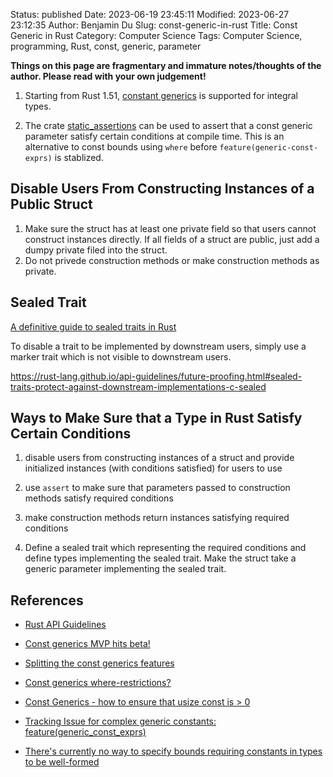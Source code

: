 Status: published
Date: 2023-06-19 23:45:11
Modified: 2023-06-27 23:12:35
Author: Benjamin Du
Slug: const-generic-in-rust
Title: Const Generic in Rust
Category: Computer Science
Tags: Computer Science, programming, Rust, const, generic, parameter

**Things on this page are fragmentary and immature notes/thoughts of the author. Please read with your own judgement!**

1. Starting from Rust 1.51,
    [constant generics](https://blog.rust-lang.org/2021/03/25/Rust-1.51.0.html#const-generics-mvp)
    is supported for integral types.

2. The crate 
    [static_assertions](https://crates.io/crates/static_assertions)
    can be used to assert that a const generic parameter satisfy certain conditions at compile time.
    This is an alternative to const bounds using `where`
    before `feature(generic-const-exprs)` is stablized.
    
## Disable Users From Constructing Instances of a Public Struct

1. Make sure the struct has at least one private field
    so that users cannot construct instances directly.
    If all fields of a struct are public,
    just add a dumpy private filed into the struct.
2. Do not privede construction methods or make construction methods as private.

## Sealed Trait

[A definitive guide to sealed traits in Rust](https://predr.ag/blog/definitive-guide-to-sealed-traits-in-rust/)

To disable a trait to be implemented by downstream users,
simply use a marker trait which is not visible to downstream users.

https://rust-lang.github.io/api-guidelines/future-proofing.html#sealed-traits-protect-against-downstream-implementations-c-sealed

## Ways to Make Sure that a Type in Rust Satisfy Certain Conditions

1. disable users from constructing instances of a struct 
    and provide initialized instances (with conditions satisfied) for users to use 

2. use `assert` to make sure that parameters passed to construction methods satisfy required conditions

3. make construction methods return instances satisfying required conditions

4. Define a sealed trait which representing the required conditions 
    and define types implementing the sealed trait.
    Make the struct take a generic parameter implementing the sealed trait.

## References

- [Rust API Guidelines](https://rust-lang.github.io/api-guidelines/about.html)

- [Const generics MVP hits beta!](https://blog.rust-lang.org/2021/02/26/const-generics-mvp-beta.html)

- [Splitting the const generics features](https://blog.rust-lang.org/inside-rust/2021/09/06/Splitting-const-generics.html)

- [Const generics where-restrictions?](https://internals.rust-lang.org/t/const-generics-where-restrictions/12742)

- [Const Generics - how to ensure that usize const is > 0](https://stackoverflow.com/questions/72582671/const-generics-how-to-ensure-that-usize-const-is-0)

- [Tracking Issue for complex generic constants: feature(generic_const_exprs)](https://github.com/rust-lang/rust/issues/76560)

- [There's currently no way to specify bounds requiring constants in types to be well-formed](https://github.com/rust-lang/rust/issues/68436)
